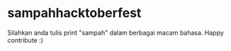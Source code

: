 # sampahhacktoberfest
Silahkan anda tulis print "sampah" dalam berbagai macam bahasa. Happy contribute :)
